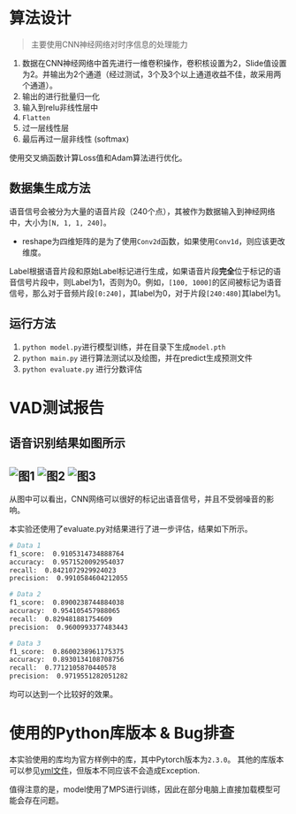 # 算法设计

> 主要使用CNN神经网络对时序信息的处理能力

1. 数据在CNN神经网络中首先进行一维卷积操作，卷积核设置为2，Slide值设置为2。并输出为2个通道（经过测试，3个及3个以上通道收益不佳，故采用两个通道）。
2. 输出的进行批量归一化
3. 输入到relu非线性层中
4. `Flatten`
5. 过一层线性层
6. 最后再过一层非线性 (softmax)

使用交叉熵函数计算Loss值和Adam算法进行优化。

## 数据集生成方法

语音信号会被分为大量的语音片段（240个点），其被作为数据输入到神经网络中，大小为`[N, 1, 1, 240]`。
- reshape为四维矩阵的是为了使用`Conv2d`函数，如果使用`Conv1d`，则应该更改维度。

Label根据语音片段和原始Label标记进行生成，如果语音片段**完全**位于标记的语音信号片段中，则Label为1，否则为0。例如，`[100, 1000]`的区间被标记为语音信号，那么对于音频片段`[0:240]`，其label为0，对于片段`[240:480]`其label为1。

## 运行方法

1. `python model.py`进行模型训练，并在目录下生成`model.pth`
2. `python main.py` 进行算法测试以及绘图，并在predict生成预测文件
3. `python evaluate.py` 进行分数评估

# VAD测试报告

语音识别结果如图所示
---
![图1](./img/data_1.png)
![图2](./img/data_2.png)
![图3](./img/data_3.png)
---

从图中可以看出，CNN网络可以很好的标记出语音信号，并且不受弱噪音的影响。

本实验还使用了evaluate.py对结果进行了进一步评估，结果如下所示。
```sh
# Data 1
f1_score:  0.9105314734888764
accuracy:  0.9571520092954037
recall:  0.8421072929924023
precision:  0.9910584604212055

```

```sh
# Data 2
f1_score:  0.8900238744884038
accuracy:  0.954105457988065
recall:  0.829481881754609
precision:  0.9600993377483443
```

```sh
# Data 3
f1_score:  0.8600238961175375
accuracy:  0.8930134108708756
recall:  0.7712105870440578
precision:  0.9719551282051282
```

均可以达到一个比较好的效果。

# 使用的Python库版本 & Bug排查

本实验使用的库均为官方样例中的库，其中Pytorch版本为`2.3.0`。
其他的库版本可以参见[yml文件](./vad.yml)，但版本不同应该不会造成Exception.

值得注意的是，model使用了MPS进行训练，因此在部分电脑上直接加载模型可能会存在问题。